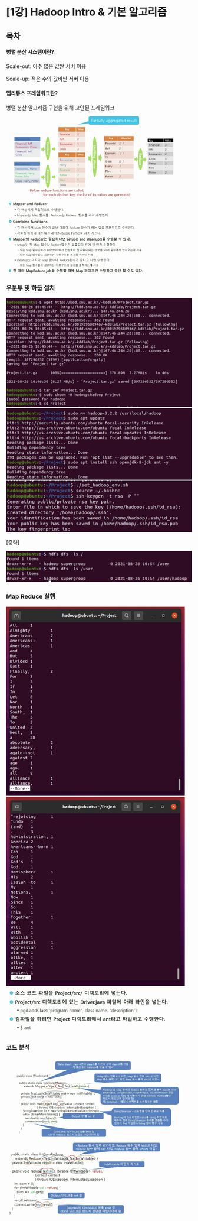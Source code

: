 # [1강] Hadoop Intro & 기본 알고리즘

## 목차

#### 병렬 분산 시스템이란?

Scale-out: 아주 많은 값싼 서버 이용

Scale-up: 적은 수의 값비싼 서버 이용





#### 맵리듀스 프레임워크란?

병렬 분산 알고리즘 구현을 위해 고안된 프레임워크



<img src="README.assets/Screen Shot 2021-08-27 at 1.30.52.png" alt="Screen Shot 2021-08-27 at 1.30.52" style="zoom:50%;" />

<img src="README.assets/Screen Shot 2021-08-27 at 1.31.06.png" alt="Screen Shot 2021-08-27 at 1.31.06" style="zoom:50%;" />



### 우분투 및 하둡 설치

<img src="README.assets/Screen Shot 2021-08-27 at 2.57.30.png" alt="Screen Shot 2021-08-27 at 2.57.30" style="zoom:50%;" />



<img src="README.assets/Screen Shot 2021-08-27 at 2.57.52.png" alt="Screen Shot 2021-08-27 at 2.57.52" style="zoom:50%;" />



<img src="README.assets/Screen Shot 2021-08-27 at 2.58.19.png" alt="Screen Shot 2021-08-27 at 2.58.19" style="zoom:50%;" />



[중략]



<img src="README.assets/Screen Shot 2021-08-27 at 2.59.14.png" alt="Screen Shot 2021-08-27 at 2.59.14" style="zoom:50%;" />



### Map Reduce 실행

<img src="README.assets/Screen Shot 2021-08-27 at 3.07.09.png" alt="Screen Shot 2021-08-27 at 3.07.09" style="zoom:50%;" />

<img src="README.assets/Screen Shot 2021-08-27 at 3.07.46.png" alt="Screen Shot 2021-08-27 at 3.07.09" style="zoom:50%;" />

<img src="README.assets/Screen Shot 2021-08-27 at 3.10.06.png" alt="Screen Shot 2021-08-27 at 3.10.06" style="zoom:67%;" />



### 코드 분석

<img src="README.assets/Screen Shot 2021-08-27 at 3.13.32.png" alt="Screen Shot 2021-08-27 at 3.13.32" style="zoom: 67%;" />

<img src="README.assets/Screen Shot 2021-08-27 at 3.19.29.png" alt="Screen Shot 2021-08-27 at 3.19.29" style="zoom:67%;" />